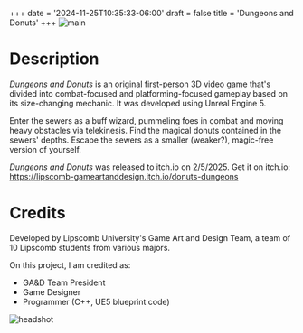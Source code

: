+++
date = '2024-11-25T10:35:33-06:00'
draft = false
title = 'Dungeons and Donuts'
+++
![main](/JustinTAlexander-AWebsite/images/vidogam.png)

# Description
*Dungeons and Donuts* is an original first-person 3D video game that's divided into combat-focused and platforming-focused gameplay based on its size-changing mechanic. It was developed using Unreal Engine 5.

Enter the sewers as a buff wizard, pummeling foes in combat and moving heavy obstacles via telekinesis. Find the magical donuts contained in the sewers' depths. Escape the sewers as a smaller (weaker?), magic-free version of yourself.

*Dungeons and Donuts* was released to itch.io on 2/5/2025.
Get it on itch.io: https://lipscomb-gameartanddesign.itch.io/donuts-dungeons

# Credits
Developed by Lipscomb University's Game Art and Design Team, a team of 10 Lipscomb students from various majors.

On this project, I am credited as:
- GA&D Team President
- Game Designer
- Programmer (C++, UE5 blueprint code)

![headshot](/JustinTAlexander-AWebsite/images/BuffWizardGame.png)
